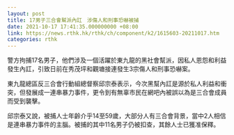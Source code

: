 ```yaml
---
layout: post
title: 17男子三合會幫派內訌　涉傷人和刑事恐嚇被捕
date: 2021-10-17 17:41:35.000000000 +08:00
link: https://news.rthk.hk/rthk/ch/component/k2/1615603-20211017.htm
categories: rthk
---
```


警方拘捕17名男子，他們涉及一個活躍於東九龍的黑社會幫派，因私人恩怨和利益發生內訌，引致日前在秀茂坪和觀塘接連發生3宗傷人和刑事恐嚇案。

東九龍總區反三合會行動組總督察邱宗泰表示，今次黑幫內訌是源於私人利益和衝突，但發展成一連串暴力事件，更令到有無辜市民在網吧內被誤以為是三合會成員而受到襲擊。

邱宗泰又說，被捕人士年齡介乎14至59歲，大部分人有三合會背景，當中2人相信是連串暴力事件的主腦。被捕的其中11名男子仍被扣查，其餘人士已獲准保釋。
